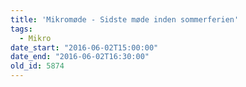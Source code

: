 ```yaml
---
title: 'Mikromøde - Sidste møde inden sommerferien'
tags:
  - Mikro
date_start: "2016-06-02T15:00:00"
date_end: "2016-06-02T16:30:00"
old_id: 5874
---
```

